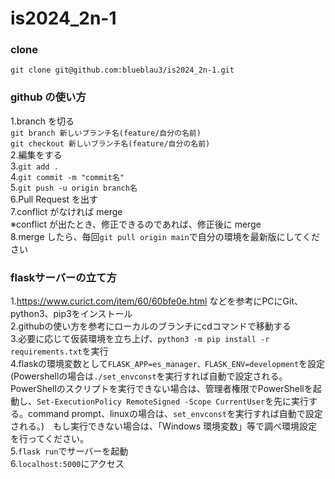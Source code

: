 # is2024_2n-1

### clone

`git clone git@github.com:blueblau3/is2024_2n-1.git`

### github の使い方
1.branch を切る<br>
`git branch 新しいブランチ名(feature/自分の名前)`<br>
`git checkout 新しいブランチ名(feature/自分の名前)`<br>
2.編集をする<br>
3.`git add .`<br>
4.`git commit -m "commit名"`<br>
5.`git push -u origin branch名`<br>
6.Pull Request を出す<br>
7.conflict がなければ merge<br>
※conflict が出たとき、修正できるのであれば、修正後に merge<br>
8.merge したら、毎回`git pull origin main`で自分の環境を最新版にしてください<br>

### flaskサーバーの立て方
1.https://www.curict.com/item/60/60bfe0e.html などを参考にPCにGit、python3、pip3をインストール<br>
2.githubの使い方を参考にローカルのブランチにcdコマンドで移動する<br>
3.必要に応じて仮装環境を立ち上げ、`python3 -m pip install -r requirements.txt`を実行<br>
4.flaskの環境変数として`FLASK_APP=es_manager、FLASK_ENV=development`を設定(Powershellの場合は`./set_envconst`を実行すれば自動で設定される。PowerShellのスクリプトを実行できない場合は、管理者権限でPowerShellを起動し、`Set-ExecutionPolicy RemoteSigned -Scope CurrentUser`を先に実行する。command prompt、linuxの場合は、`set_envconst`を実行すれば自動で設定される。)　もし実行できない場合は、「Windows 環境変数」等で調べ環境設定を行ってください。<br>
5.`flask run`でサーバーを起動<br>
6.`localhost:5000`にアクセス
